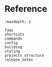 # Reference

```{toctree}
:maxdepth: 2

faqs
shortcuts
commands
config
building
styling
projects_structure
release_notes
```
